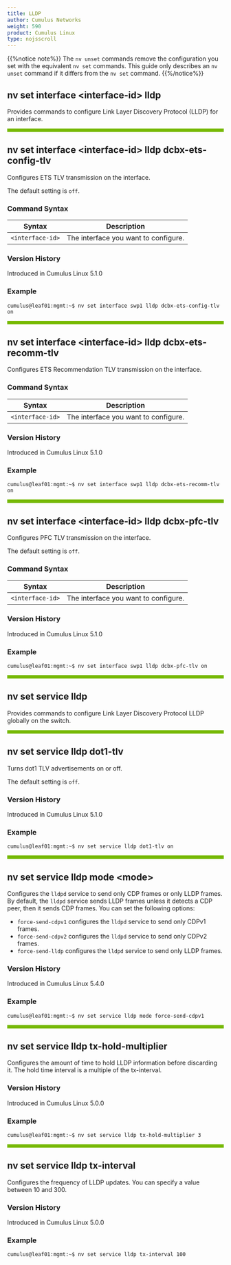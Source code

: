 ```yaml
---
title: LLDP
author: Cumulus Networks
weight: 590
product: Cumulus Linux
type: nojsscroll
---
```

{{%notice note%}}
The `nv unset` commands remove the configuration you set with the equivalent `nv set` commands. This guide only describes an `nv unset` command if it differs from the `nv set` command.
{{%/notice%}}

## nv set interface \<interface-id\> lldp

Provides commands to configure Link Layer Discovery Protocol (LLDP) for an interface.

<HR STYLE="BORDER: DASHED RGB(118,185,0) 1.0PX;BACKGROUND-COLOR: RGB(118,185,0);HEIGHT: 6.0PX;"/>

## nv set interface \<interface-id\> lldp dcbx-ets-config-tlv

Configures ETS TLV transmission on the interface.

The default setting is `off`.

### Command Syntax

| Syntax |  Description   |
| ---------  | -------------- |
|`<interface-id>` |  The interface you want to configure. |

### Version History

Introduced in Cumulus Linux 5.1.0

### Example

```
cumulus@leaf01:mgmt:~$ nv set interface swp1 lldp dcbx-ets-config-tlv on
```

<HR STYLE="BORDER: DASHED RGB(118,185,0) 1.0PX;BACKGROUND-COLOR: RGB(118,185,0);HEIGHT: 6.0PX;"/>

## nv set interface \<interface-id\> lldp dcbx-ets-recomm-tlv

Configures ETS Recommendation TLV transmission on the interface.

### Command Syntax

| Syntax |  Description   |
| ---------  | -------------- |
|`<interface-id>` |  The interface you want to configure. |

### Version History

Introduced in Cumulus Linux 5.1.0

### Example

```
cumulus@leaf01:mgmt:~$ nv set interface swp1 lldp dcbx-ets-recomm-tlv on
```

<HR STYLE="BORDER: DASHED RGB(118,185,0) 1.0PX;BACKGROUND-COLOR: RGB(118,185,0);HEIGHT: 6.0PX;"/>

## nv set interface \<interface-id\> lldp dcbx-pfc-tlv

Configures PFC TLV transmission on the interface.

The default setting is `off`.

### Command Syntax

| Syntax |  Description   |
| ---------  | -------------- |
|`<interface-id>` |  The interface you want to configure. |

### Version History

Introduced in Cumulus Linux 5.1.0

### Example

```
cumulus@leaf01:mgmt:~$ nv set interface swp1 lldp dcbx-pfc-tlv on
```

<HR STYLE="BORDER: DASHED RGB(118,185,0) 1.0PX;BACKGROUND-COLOR: RGB(118,185,0);HEIGHT: 6.0PX;"/>

## nv set service lldp

Provides commands to configure Link Layer Discovery Protocol LLDP globally on the switch.

<HR STYLE="BORDER: DASHED RGB(118,185,0) 1.0PX;BACKGROUND-COLOR: RGB(118,185,0);HEIGHT: 6.0PX;"/>

## nv set service lldp dot1-tlv

Turns dot1 TLV advertisements on or off.

The default setting is `off`.

### Version History

Introduced in Cumulus Linux 5.1.0

### Example

```
cumulus@leaf01:mgmt:~$ nv set service lldp dot1-tlv on
```

<HR STYLE="BORDER: DASHED RGB(118,185,0) 1.0PX;BACKGROUND-COLOR: RGB(118,185,0);HEIGHT: 6.0PX;"/>

## nv set service lldp mode \<mode\>

Configures the `lldpd` service to send only CDP frames or only LLDP frames. By default, the `lldpd` service sends LLDP frames unless it detects a CDP peer, then it sends CDP frames. You can set the following options:
- `force-send-cdpv1` configures the `lldpd` service to send only CDPv1 frames.
- `force-send-cdpv2` configures the `lldpd` service to send only CDPv2 frames.
- `force-send-lldp` configures the `lldpd` service to send only LLDP frames.

### Version History

Introduced in Cumulus Linux 5.4.0

### Example

```
cumulus@leaf01:mgmt:~$ nv set service lldp mode force-send-cdpv1
```

<HR STYLE="BORDER: DASHED RGB(118,185,0) 1.0PX;BACKGROUND-COLOR: RGB(118,185,0);HEIGHT: 6.0PX;"/>

## nv set service lldp tx-hold-multiplier

Configures the amount of time to hold LLDP information before discarding it. The hold time interval is a multiple of the tx-interval.

### Version History

Introduced in Cumulus Linux 5.0.0

### Example

```
cumulus@leaf01:mgmt:~$ nv set service lldp tx-hold-multiplier 3
```

<HR STYLE="BORDER: DASHED RGB(118,185,0) 1.0PX;BACKGROUND-COLOR: RGB(118,185,0);HEIGHT: 6.0PX;"/>

## nv set service lldp tx-interval

Configures the frequency of LLDP updates. You can specify a value between 10 and 300.

### Version History

Introduced in Cumulus Linux 5.0.0

### Example

```
cumulus@leaf01:mgmt:~$ nv set service lldp tx-interval 100
```
